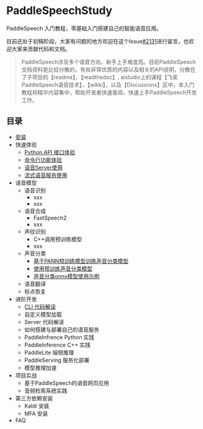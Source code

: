 # PaddleSpeechStudy

PaddleSpeech 入门教程，零基础入门搭建自己的智能语音应用。

目前还处于初稿阶段，大家有问题的地方欢迎在这个Issue[#2131](https://github.com/PaddlePaddle/PaddleSpeech/issues/2131)进行留言，也欢迎大家来贡献代码和文档。

> PaddleSpeech涉及多个语音方向，新手上手难度高。目前PaddleSpeech文档资料是比较分散的，有些非常优质的内容以及相关的API说明，分散在了子项目的【readme】，【readthedoc】, aistudio上的课程【飞桨PaddleSpeech语音技术】，【wikki】，以及【Discussions】区中，本入门教程将精华内容集中，帮助开发者快速查阅，快速上手PaddleSpeech开发工作。


## 目录

+ [安装](docs/01_install.md)
+ 快速体验
    + [Python API 接口体验](docs/02_api.md)
    + [命令行功能体验](docs/03_cli.md)
    + [语音Server使用](docs/04_server.md)
    + [流式语音服务使用](docs/05_stream.md)
+ 语音模型
    + 语音识别
        + xxx
        + xxx
    + 语音合成
        + FastSpeech2
        + xxx
    + 声纹识别
        + C++调用预训练模型
        + xxx
    + 声音分类
        + [基于PANN预训练模型训练声音分类模型](docs/model/audio_classification/train_PANN.md)
        + [使用预训练声音分类模型](docs/model/audio_classification/use_pretrain_model.md)
        + [声音分类onnx模型使用示例]()
    + 语音翻译
    + 标点恢复
+ 进阶开发
    + [CLI 代码解读](docs/06_cli_read.md)
    + 自定义模型加载
    + Server 代码解读
    + 如何搭建与部署自己的语音服务
    + PaddleInfrence Python 实践
    + PaddleInference C++ 实践
    + PaddleLite 端侧推理
    + PaddleServing 服务化部署
    + 模型推理加速
+ 项目实战
    + 基于PaddleSpeech的语音网页应用
    + 音频检索系统实践
+ 第三方依赖安装
    + Kaldi 安装
    + MFA 安装
+ FAQ

